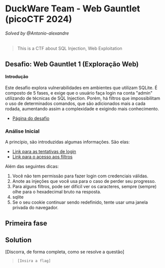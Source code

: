# DuckWare Team - Web Gauntlet (picoCTF 2024)
###### Solved by @Antonio-alexandre

> This is a CTF about SQL Injection, Web Exploitation

## Desafio: Web Gauntlet 1 (Exploração Web)
#### Introdução
Este desafio explora vulnerabilidades em ambientes que utilizam SQLite. É composto de 5 fases, e exige que o usuário faça login na conta "admin" utilizando de técnicas de SQL Injection. Porém, há filtros que impossibilitam o uso de determinados comandos, que são adicionados mais a cada rodada, aumentando assim a complexidade e exigindo mais conhecimento.
- [Página do desafio](https://play.picoctf.org/practice/challenge/88)
### Análise Inicial
A princípio, são introduzidas algumas informações. São elas:
- [Link para as tentativas de login](http://jupiter.challenges.picoctf.org:19593/)
- [Link para o acesso aos filtros](http://jupiter.challenges.picoctf.org:19593/filter.php)

Além das seguintes dicas:
1. Você não tem permissão para fazer login com credenciais válidas.
2. Anote as injeções que você usa para o caso de perder seu progresso.
3. Para alguns filtros, pode ser difícil ver os caracteres, sempre (sempre) olhe para o hexadecimal bruto na resposta.
4. sqlite
5. Se o seu cookie continuar sendo redefinido, tente usar uma janela privada do navegador.
## Primeira fase

## Solution
[Discorra, de forma completa, como se resolve a questão]
>`[Insira a flag]`
 